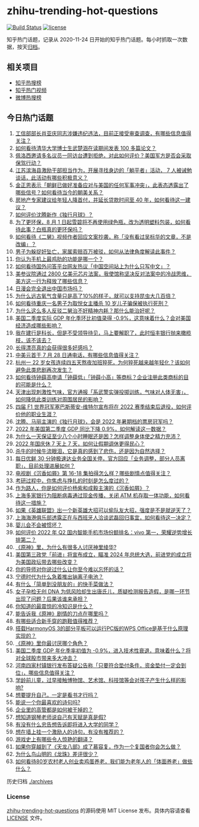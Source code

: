 # zhihu-trending-hot-questions

[![Build Status](https://github.com/justjavac/zhihu-trending-hot-questions/workflows/ci/badge.svg?branch=master)](https://github.com/justjavac/zhihu-trending-hot-questions/actions)
[![license](https://img.shields.io/github/license/justjavac/zhihu-trending-hot-questions)](https://github.com/justjavac/zhihu-trending-hot-questions/blob/master/LICENSE)

知乎热门话题，记录从 2020-11-24 日开始的知乎热门话题。每小时抓取一次数据，按天[归档](./archives)。

## 相关项目

- [知乎热搜榜](https://github.com/justjavac/zhihu-trending-top-search)
- [知乎热门视频](https://github.com/justjavac/zhihu-trending-hot-video)
- [微博热搜榜](https://github.com/justjavac/weibo-trending-hot-search)

## 今日热门话题

<!-- BEGIN -->
<!-- 最后更新时间 Fri Jul 29 2022 01:18:38 GMT+0800 (China Standard Time) -->

1. [工信部部长肖亚庆同志涉嫌违纪违法，目前正接受审查调查，有哪些信息值得关注？](https://www.zhihu.com/question/545786074)
1. [如何看待清华大学博士生武楚涵在读期间发表 100 多篇论文？](https://www.zhihu.com/question/537342945)
1. [佩洛西邀请多名议员一同访台遭到拒绝，对此如何评价？美国军方是否会采取保驾行动？](https://www.zhihu.com/question/545757376)
1. [江苏滨海县激励干部担当作为，开展寻找身边的「躺平者」活动， 7 人被诫勉谈话，此活动有哪些积极意义？](https://www.zhihu.com/question/545765957)
1. [金正恩表示「朝鲜已做好准备应对与美国的任何军事冲突」，此表态透露出了哪些信号？如何看待当今的朝美关系？](https://www.zhihu.com/question/545728604)
1. [房地产专家建议给年轻人降首付，并延长贷款时间至 40 年，如何看待这一建议？](https://www.zhihu.com/question/545728325)
1. [如何评价沈腾新作《独行月球》？](https://www.zhihu.com/question/545543637)
1. [为了更环保，8 月 1 日起雪碧将不再使用绿色瓶，改为透明塑料包装，如何看待此事？白瓶真的更环保吗？](https://www.zhihu.com/question/545757874)
1. [如何看待《二舅》视频作者回应文案抄袭，称「没有看过吴标华的文章，不是改编」？](https://www.zhihu.com/question/545633619)
1. [男子为躲捉奸坠亡，家属索赔百万被驳，如何从法律角度解读此事件？](https://www.zhihu.com/question/545698616)
1. [你认为手机上最鸡肋的功能是哪一个？](https://www.zhihu.com/question/447620352)
1. [如何看待国外问答平台网友热议「中国空间站上为什么只写中文」？](https://www.zhihu.com/question/545596132)
1. [美参议院通过 2800 亿美元芯片法案，我使馆称坚决反对法案中的冷战思维，美方这一行为释放了哪些信息？](https://www.zhihu.com/question/545760000)
1. [日漫会完全退出中国市场吗？](https://www.zhihu.com/question/545032574)
1. [为什么远古氧气含量只是高了10%的样子，就可以支持昆虫大几百倍？](https://www.zhihu.com/question/457554177)
1. [如何看待重庆一名男子为取悦女主播杀 10 岁儿子骗保被执行死刑？](https://www.zhihu.com/question/545814262)
1. [为什么这么多人反驳二舅治不好精神内耗？那什么能治好呢？](https://www.zhihu.com/question/545592835)
1. [美国二季度实际 GDP 年化季环比初值录得 -0.9%，这意味着什么？会对美国经济造成哪些影响？](https://www.zhihu.com/question/545509140)
1. [我在建行是科长，但是不受领导待见，马上要解职了，此时恒丰银行抛来橄榄枝，该不该去？](https://www.zhihu.com/question/408395190)
1. [长得漂亮真的会获得很多好感吗？](https://www.zhihu.com/question/447895641)
1. [中美元首于 7 月 28 日通电话，有哪些信息值得关注？](https://www.zhihu.com/question/545839115)
1. [杭州一 22 岁女孩连续四五天熬夜加班猝死，为何猝死越来越年轻化？该如何避免此类悲剧再次发生？](https://www.zhihu.com/question/545658834)
1. [如何看待钟薛高申请「钟薛低」「钟薛小高」等商标？企业注册此类商标的目的可能是什么？](https://www.zhihu.com/question/545730473)
1. [天津出现刺激性气味，官方通报「系武警实弹投掷训练，气味对人体无害」，如何降低此类训练对周围居民的影响？](https://www.zhihu.com/question/545748827)
1. [四届 F1 世界冠军塞巴斯蒂安-维特尔宣布将在 2022 赛季结束后退役，如何评价他的职业生涯？](https://www.zhihu.com/question/545803712)
1. [沈腾、马丽主演的《独行月球》，会是 2022 年暑期档的票房冠军吗？](https://www.zhihu.com/question/545246599)
1. [2022 年美国第二季度 GDP 同比下降 0.9%，如何解读这一数据？](https://www.zhihu.com/question/545821130)
1. [为什么一天保证至少八个小时睡眠还是困？怎样调整身体使之精力充沛？](https://www.zhihu.com/question/20133466)
1. [2022 年国庆休 7 天上 7 天，如何让假期调休更得民心？](https://www.zhihu.com/question/545742700)
1. [杀牛的时候牛流眼泪，它是真的感到了悲伤，还是因为自然选择？](https://www.zhihu.com/question/310225388)
1. [每日优鲜 30 分钟极速达业务全国关停，官方回应「业务调整，部分人员离职」，目前处理进展如何？](https://www.zhihu.com/question/545717419)
1. [电视剧《沉香如屑》第 16-18 集拍得怎么样？哪些剧情点值得关注？](https://www.zhihu.com/question/545611947)
1. [考研过程中，你焦虑与挣扎的时刻是怎么度过的？](https://www.zhihu.com/question/544528831)
1. [作为路人，你是如何评价杨紫和成毅主演的《沉香如屑》？](https://www.zhihu.com/question/545568105)
1. [上海多家银行为阻断病毒通过现金传播，关闭 ATM 机存取一体功能，如何看待这一措施？](https://www.zhihu.com/question/545490805)
1. [如果《英雄联盟》出一个新英雄大招可以偷队友大招，强度是不是就逆天了？](https://www.zhihu.com/question/533452408)
1. [上海海港俱乐部透露正在与西班牙人洽谈武磊回归事宜，如何看待这一决定？](https://www.zhihu.com/question/504737514)
1. [婴儿会不会被惯坏？](https://www.zhihu.com/question/312543995)
1. [如何评价 2022 年 Q2 国内智能手机市场份额排名：vivo 第一，荣耀逆势增长排第二？](https://www.zhihu.com/question/545594219)
1. [《原神》里，为什么有很多人讨厌神里绫华?](https://www.zhihu.com/question/483610933)
1. [美国第三政党「前进」将宣布成立，瞄准 2024 年总统大选，前进党的成立将为美国政坛带去哪些改变？](https://www.zhihu.com/question/545714760)
1. [你的导师对你说过什么让你至今难以忘怀的话？](https://www.zhihu.com/question/359740428)
1. [宁德时代为什么急着推出钠离子电池？](https://www.zhihu.com/question/478515221)
1. [有什么「简单到没朋友的」的快手菜做法？](https://www.zhihu.com/question/542322317)
1. [女子孕检无创 DNA 为低风险却生出唐氏儿，质疑检测报告造假，是哪一环节出现了问题？后果该谁来承担？](https://www.zhihu.com/question/545803456)
1. [你知道的最震惊的冷知识是什么？](https://www.zhihu.com/question/519996527)
1. [能告诉我《原神》剧情的刀点在哪里吗？](https://www.zhihu.com/question/545481733)
1. [有哪些适合新手穿的跑鞋值得推荐？](https://www.zhihu.com/question/544320405)
1. [搭载HarmonyOS 3的部分平板可以运行PC版的WPS Office是基于什么原理实现的？](https://www.zhihu.com/question/545669497)
1. [《原神》里你最讨厌哪个角色？](https://www.zhihu.com/question/490377030)
1. [美国二季度 GDP 年化季率初值为 -0.9%，进入技术性衰退，意味着什么？将对全球股市带来多大冲击？](https://www.zhihu.com/question/545820258)
1. [河南四家村镇银行发布答疑公告称「只要符合垫付条件，资金垫付一定会到位」，哪些信息值得关注？](https://www.zhihu.com/question/545713957)
1. [学龄前儿童，过早接触博物馆、艺术馆、科技馆等会对孩子产生什么样的影响?](https://www.zhihu.com/question/543589263)
1. [想要提升自己，一定是看书才行吗？](https://www.zhihu.com/question/543848862)
1. [能说一个你最喜欢的诗句吗?](https://www.zhihu.com/question/543093402)
1. [企业里的高管都是如何被干掉的？](https://www.zhihu.com/question/329993317)
1. [想知道钢琴老师说自己有天赋是真是假?](https://www.zhihu.com/question/544897103)
1. [有没有什么忠告想告诉即将进入大学的同学？](https://www.zhihu.com/question/376038218)
1. [想在墙上挂一个激励人的诗句，有没有推荐的？](https://www.zhihu.com/question/544604272)
1. [游戏史上有哪些令人惊艳的翻译？](https://www.zhihu.com/question/545583901)
1. [如果你穿越到了《天龙八部》成了慕容复，作为一个复国者你会怎么做？](https://www.zhihu.com/question/311935752)
1. [为什么鸟山明的《龙珠》差评很少？](https://www.zhihu.com/question/310719368)
1. [如何看待80岁农村老人创业卖鸡蛋养老，我们能为老年人的「体面养老」做些什么？](https://www.zhihu.com/question/545661554)

<!-- END -->

历史归档 [./archives](./archives)

### License

[zhihu-trending-hot-questions](https://github.com/justjavac/zhihu-trending-hot-questions)
的源码使用 MIT License 发布。具体内容请查看 [LICENSE](./LICENSE) 文件。
